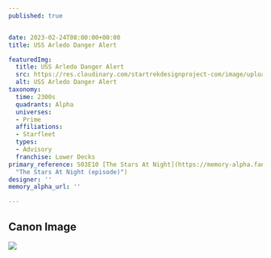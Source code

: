 ```yaml
---
published: true


date: 2023-02-24T08:00:00+00:00
title: USS Arledo Danger Alert

featuredImg:
  title: USS Arledo Danger Alert
  src: https://res.cloudinary.com/startrekdesignproject-com/image/upload/v1677219622/USS-Arledo-Danger-Alert.png
  alt: USS Arledo Danger Alert
taxonomy:
  time: 2300s
  quadrants: Alpha
  universes:
  - Prime
  affiliations:
  - Starfleet
  types:
  - Advisory
  franchise: Lower Decks
primary_reference: S03E10 [The Stars At Night](https://memory-alpha.fandom.com/wiki/The_Stars_At_Night_(episode)
  "The Stars At Night (episode)")
designer: ''
memory_alpha_url: ''

---
```

## Canon Image

![](https://res.cloudinary.com/startrekdesignproject-com/image/upload/v1677219622/USS-Arledo-Danger-Alert_LDS-3x10-1.jpg)